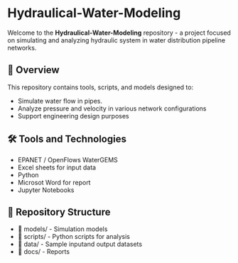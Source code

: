 # Hydraulical-Water-Modeling

Welcome to the **Hydraulical-Water-Modeling** repository - a project focused on simulating and analyzing hydraulic system in water distribution pipeline networks. 

## 🌊 Overview
This repository contains tools, scripts, and models designed to:
- Simulate water flow in pipes.
- Analyze pressure and velocity in various network configurations
- Support engineering design purposes

## 🛠️ Tools and Technologies
- EPANET / OpenFlows WaterGEMS
- Excel sheets for input data
- Python
- Microsot Word for report
- Jupyter Notebooks

## 📁 Repository Structure
- 📁 models/ - Simulation models 
- 📁 scripts/ - Python scripts for analysis
- 📁 data/ - Sample inputand output datasets
- 📁 docs/ - Reports 
